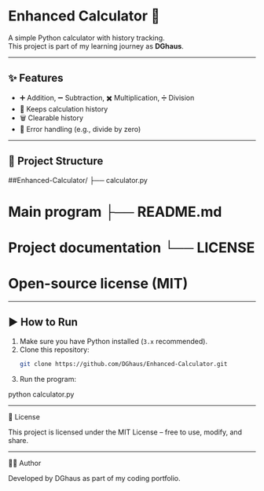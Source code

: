 # Enhanced Calculator 🧮

A simple Python calculator with history tracking.  
This project is part of my learning journey as **DGhaus**.

---

## ✨ Features
- ➕ Addition, ➖ Subtraction, ✖️ Multiplication, ➗ Division  
- 📜 Keeps calculation history  
- 🗑️ Clearable history  
- 🚫 Error handling (e.g., divide by zero)  

---

## 📂 Project Structure
##Enhanced-Calculator/ ├── calculator.py
# Main program ├── README.md
# Project documentation └── LICENSE
# Open-source license (MIT)

---

## ▶️ How to Run
1. Make sure you have Python installed (`3.x` recommended).  
2. Clone this repository:  
   ```bash
   git clone https://github.com/DGhaus/Enhanced-Calculator.git
3. Run the program:

python calculator.py

---

📜 License

This project is licensed under the MIT License – free to use, modify, and share.


---

👨‍💻 Author

Developed by DGhaus as part of my coding portfolio.
